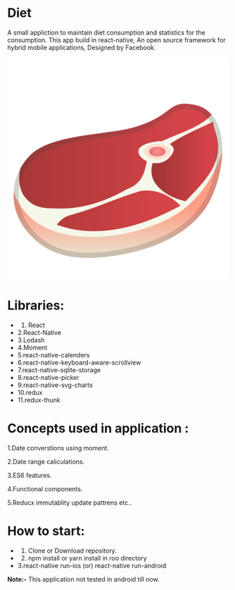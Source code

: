 # Diet

 A small appliction to maintain diet consumption and statistics for the consumption. This app build in react-native,
An open source framework for hybrid mobile applications, Designed by Facebook.

![Alt text](./Assets/meat_icon.png?raw=true)

# Libraries: 

 * 1. React
 * 2.React-Native 
 * 3.Lodash 
 * 4.Moment 
 * 5.react-native-calenders 
 * 6.react-native-keyboard-aware-scrollview 
 * 7.react-native-sqlite-storage 
 * 8.react-native-picker 
 * 9.react-native-svg-charts 
 * 10.redux 
 * 11.redux-thunk 


# Concepts used in application :

 1.Date converstions using moment. 

 2.Date range caliculations. 

 3.ES6 features. 

 4.Functional components. 

 5.Reducx immutablity update pattrens etc.. 

# How to start:
 - 1. Clone or Download repository.
 - 2. npm install or yarn install in roo directory
 - 3.react-native run-ios (or) react-native run-android

**Note:-** This application not tested in android till now.
